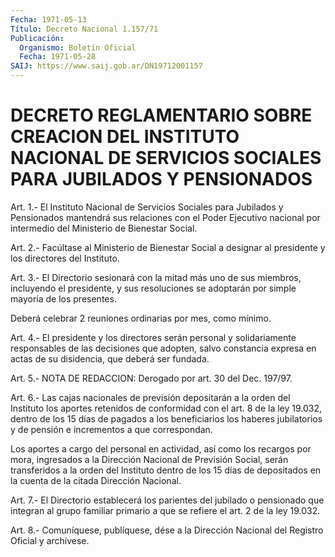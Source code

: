 ```yaml
---
Fecha: 1971-05-13
Título: Decreto Nacional 1.157/71
Publicación:
  Organismo: Boletín Oficial
  Fecha: 1971-05-28
SAIJ: https://www.saij.gob.ar/DN19712001157
---
```

# DECRETO REGLAMENTARIO SOBRE CREACION DEL INSTITUTO NACIONAL DE SERVICIOS SOCIALES PARA JUBILADOS Y PENSIONADOS

<a id="1"></a>
Art.  1.-  El  Instituto  Nacional  de Servicios Sociales para Jubilados  y  Pensionados  mantendrá sus relaciones  con  el  Poder Ejecutivo  nacional  por intermedio  del  Ministerio  de  Bienestar Social.

<a id="2"></a>
Art. 2.- Facúltase al Ministerio de Bienestar Social a designar al presidente y los directores del Instituto.

<a id="3"></a>
Art.  3.-  El Directorio sesionará con la mitad más uno de sus miembros,  incluyendo    el   presidente,  y  sus  resoluciones  se adoptarán por simple mayoría de los presentes.

Deberá  celebrar  2  reuniones ordinarias  por  mes,  como  mínimo.

<a id="4"></a>
Art.  4.-  El  presidente  y  los  directores serán personal y solidariamente responsables de las decisiones  que  adopten,  salvo constancia  expresa  en  actas  de  su  disidencia,  que deberá ser fundada.

<a id="5"></a>
Art.  5.-  NOTA DE REDACCION: Derogado por art. 30 del Dec. 197/97.

<a id="6"></a>
Art.  6.-  Las  cajas nacionales de previsión depositarán a la orden del Instituto los  aportes  retenidos  de  conformidad con el art.  8 de la ley 19.032, dentro de los 15 días de  pagados  a  los beneficiarios  los  haberes jubilatorios y de pensión e incrementos a que correspondan.

Los  aportes  a cargo del  personal  en  actividad,  así  como  los recargos por mora,  ingresados a la Dirección Nacional de Previsión Social, serán transferidos  a  la orden del Instituto dentro de los 15  días  de  depositados  en  la cuenta  de  la  citada  Dirección Nacional.

<a id="7"></a>
Art. 7.- El Directorio establecerá los parientes del jubilado o pensionado  que  integran  al  grupo  familiar  primario  a  que se refiere el art. 2 de la ley 19.032.

<a id="8"></a>
Art. 8.- Comuníquese, publíquese, dése a la Dirección Nacional del Registro Oficial y archívese.
